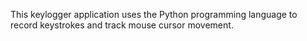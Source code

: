 This keylogger application uses the Python programming language to record keystrokes and track mouse cursor movement. 
